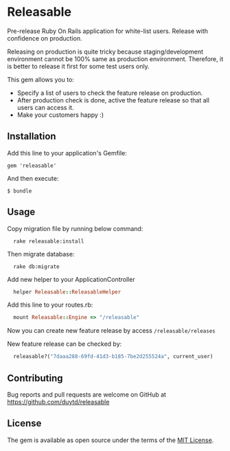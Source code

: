 # Releasable

Pre-release Ruby On Rails application for white-list users. Release with confidence on production.

Releasing on production is quite tricky because staging/development environment cannot be 100% same as production environment. Therefore, it is better to release it first for some test users only.

This gem allows you to:
- Specify a list of users to check the feature release on production.
- After production check is done, active the feature release so that all users can access it.
- Make your customers happy :)

## Installation

Add this line to your application's Gemfile:

```
gem 'releasable'
```

And then execute:

    $ bundle

## Usage

Copy migration file by running below command:

```
  rake releasable:install
```

Then migrate database:

```
  rake db:migrate
```

Add new helper to your ApplicationController

```ruby
  helper Releasable::ReleasableHelper
```

Add this line to your routes.rb:

```ruby
  mount Releasable::Engine => "/releasable"
```

Now you can create new feature release by access `/releasable/releases`

New feature release can be checked by:

```ruby
  releasable?("7daaa288-69fd-41d3-b185-7be2d255524a", current_user)
```

## Contributing

Bug reports and pull requests are welcome on GitHub at https://github.com/duytd/releasable


## License

The gem is available as open source under the terms of the [MIT License](http://opensource.org/licenses/MIT).


